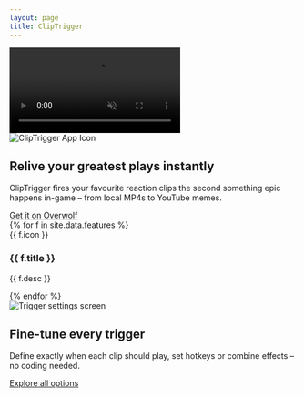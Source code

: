 ```yaml
---
layout: page
title: ClipTrigger
---
```


<!-- ───── Hero Section ───── -->
<section class="hero-video">
  <video autoplay loop muted playsinline>
    <source src="{{ '/assets/img/hero_loop.mp4' | relative_url }}" type="video/mp4">
  </video>

  <div class="hero-overlay">
    <img
      class="hero-logo"
      src="{{ '/assets/img/ClipTrigger-Icon_farbig.png' | relative_url }}"
      alt="ClipTrigger App Icon">
    <h1>Relive your <span class="accent">greatest plays</span> instantly</h1>
    <p>
      ClipTrigger fires your favourite reaction clips the second something epic
      happens in-game – from local MP4s to YouTube memes.
    </p>
    <a class="cta" href="https://www.overwolf.com/app/ClipTrigger" target="_blank" rel="noopener">
      Get it on Overwolf
    </a>
  </div>
</section>

<!-- ───── Features Grid ───── -->
<section class="feature-grid">
  {% for f in site.data.features %}
  <article class="feature-card">
    <span class="feature-icon">{{ f.icon }}</span>
    <h3>{{ f.title }}</h3>
    <p>{{ f.desc }}</p>
  </article>
  {% endfor %}
</section>

<!-- ───── Screenshot Section ───── -->
<section class="screenshot">
  <img src="{{ '/assets/img/Trigger-Settings.png' | relative_url }}" alt="Trigger settings screen">
  <div class="text">
    <h2>Fine-tune every trigger</h2>
    <p>
      Define exactly when each clip should play, set hotkeys or combine effects – no coding needed.
    </p>
    <a class="cta ghost" href="https://www.overwolf.com/app/ClipTrigger#screenshots" target="_blank" rel="noopener">
      Explore all options
    </a>
  </div>
</section>
